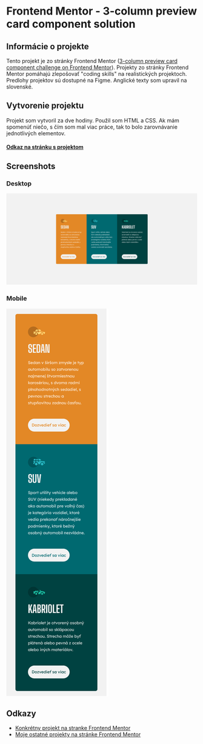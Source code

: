 # Frontend Mentor - 3-column preview card component solution

## Informácie o projekte

Tento projekt je zo stránky Frontend Mentor ([3-column preview card component challenge on Frontend Mentor](https://www.frontendmentor.io/challenges/3column-preview-card-component-pH92eAR2-)). Projekty zo stránky Frontend Mentor pomáhajú zlepošovať "coding skills" na realistických projektoch. Predlohy projektov sú dostupné na Figme. Anglické texty som upravil na slovenské.

## Vytvorenie projektu

Projekt som vytvoril za dve hodiny. Použil som HTML a CSS. Ak mám spomenúť niečo, s čím som mal viac práce, tak to bolo zarovnávanie jednotlivých elementov.

#### [Odkaz na stránku s projektom](https://tomasdunik.github.io/frontend-mentor-newbie-3-column-preview-card-component/)

## Screenshots

### Desktop

![](./images/screenshot-desktop.png)

### Mobile

![](./images/screenshot-mobile.png)

## Odkazy

- [Konkrétny projekt na stranke Frontend Mentor](https://www.frontendmentor.io/solutions/3column-preview-card-component-n_8y2p3C45)
- [Moje ostatné projekty na stránke Frontend Mentor](https://www.frontendmentor.io/profile/WeekendsProgrammer)

